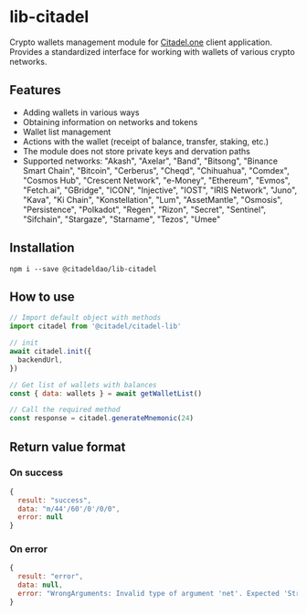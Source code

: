 # lib-citadel

Crypto wallets management module for [Citadel.one](https://app.citadel.one/) client application.
Provides a standardized interface for working with wallets of various crypto networks.

## Features

- Adding wallets in various ways
- Obtaining information on networks and tokens
- Wallet list management
- Actions with the wallet (receipt of balance, transfer, staking, etc.)
- The module does not store private keys and dervation paths
- Supported networks: "Akash", "Axelar", "Band", "Bitsong", "Binance Smart Chain", "Bitcoin", "Cerberus", "Cheqd", "Chihuahua", "Comdex", "Cosmos Hub", "Crescent Network", "e-Money", "Ethereum", "Evmos", "Fetch.ai", "GBridge", "ICON", "Injective", "IOST", "IRIS Network", "Juno", "Kava", "Ki Chain", "Konstellation", "Lum", "AssetMantle", "Osmosis", "Persistence", "Polkadot", "Regen", "Rizon", "Secret", "Sentinel", "Sifchain", "Stargaze", "Starname", "Tezos", "Umee"

## Installation

```shell
npm i --save @citadeldao/lib-citadel
```

## How to use

```js
// Import default object with methods
import citadel from '@citadel/citadel-lib'

// init
await citadel.init({
  backendUrl,
})

// Get list of wallets with balances
const { data: wallets } = await getWalletList()

// Call the required method
const response = citadel.generateMnemonic(24)
```

## Return value format

### On success

```js
{
  result: "success",
  data: "m/44'/60'/0'/0/0",
  error: null
}
```

### On error

```js
{
  result: "error",
  data: null,
  error: "WrongArguments: Invalid type of argument 'net'. Expected 'String', got 'Number'"
}
```
